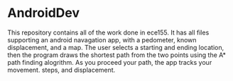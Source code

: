 # AndroidDev

This repository contains all of the work done in ece155.  It has all files supporting an android navagation app, with a pedometer, known displacement, and a map.  The user selects a starting and ending location, then the program draws the shortest path from the two points using the A* path finding alogrithm.  As you proceed your path, the app tracks your movement. steps, and displacement.  
